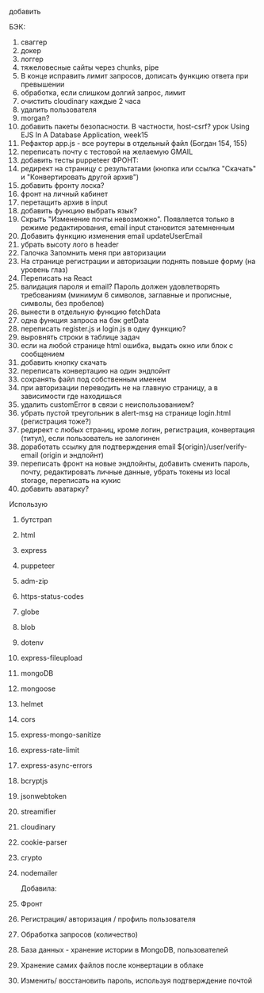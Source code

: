 добавить

БЭК:

1. сваггер
2. докер
3. логгер
4. тяжеловесные сайты через chunks, pipe
5. В конце исправить лимит запросов, дописать функцию ответа при превышении
6. обработка, если слишком долгий запрос, лимит
7. очистить cloudinary каждые 2 часа
8. удалить пользователя
9. morgan?
10. добавить пакеты безопасности. В частности, host-csrf? урок Using EJS In A Database Application, week15
11. Рефактор app.js - все роутеры в отдельный файл (Богдан 154, 155)
12. переписать почту с тестовой на желаемую GMAIL
13. добавить тесты puppeteer
    ФРОНТ:
14. редирект на страницу с результатами (кнопка или ссылка "Скачать" и "Конвертировать другой архив")
15. добавить фронту лоска?
16. фронт на личный кабинет
17. перетащить архив в input
18. добавить функцию выбрать язык?
19. Скрыть "Изменение почты невозможно". Появляется только в режиме редактирования, email input становится затемненным
20. Добавить функцию изменения email updateUserEmail
21. убрать высоту лого в header
22. Галочка Запомнить меня при авторизации
23. На странице регистрации и авторизации поднять повыше форму (на уровень глаз)
24. Переписать на React
25. валидация пароля и email? Пароль должен удовлетворять требованиям (минимум 6 символов, заглавные и прописные, символы, без пробелов)
26. вынести в отдельную функцию fetchData
27. одна функция запроса на бэк getData
28. переписать register.js и login.js в одну функцию?
29. выровнять строки в таблице задач
30. если на любой странице html ошибка, выдать окно или блок с сообщением
31. добавить кнопку скачать
32. переписать конвертацию на один эндпойнт
33. сохранять файл под собственным именем
34. при авторизации переводить не на главную страницу, а в зависимости где находишься
35. удалить customError в связи с неиспользованием?
36. убрать пустой треугольник в alert-msg на странице login.html (регистрация тоже?)
37. редирект с любых страниц, кроме логин, регистрация, конвертация (титул), если пользователь не залогинен
38. доработать ссылку для подтверждения email ${origin}/user/verify-email (origin и эндпойнт)
39. переписать фронт на новые эндпойнты, добавить сменить пароль, почту, редактировать личные данные, убрать токены из local storage, переписать на кукис
40. добавить аватарку?

Использую

1. бутстрап
2. html
3. express
4. puppeteer
5. adm-zip
6. https-status-codes
7. globe
8. blob
9. dotenv
10. express-fileupload
11. mongoDB
12. mongoose
13. helmet
14. cors
15. express-mongo-sanitize
16. express-rate-limit
17. express-async-errors
18. bcryptjs
19. jsonwebtoken
20. streamifier
21. cloudinary
22. cookie-parser
23. crypto
24. nodemailer

    Добавила:

25. Фронт
26. Регистрация/ авторизация / профиль пользователя
27. Обработка запросов (количество)
28. База данных - хранение истории в MongoDB, пользователей
29. Хранение самих файлов после конвертации в облаке
30. Изменить/ восстановить пароль, используя подтверждение почтой
